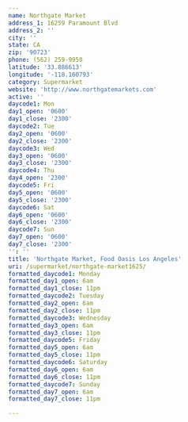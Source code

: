 ```yaml
---
name: Northgate Market
address_1: 16259 Paramount Blvd
address_2: ''
city: ''
state: CA
zip: '90723'
phone: (562) 259-9950
latitude: '33.886613'
longitude: '-118.160793'
category: Supermarket
website: 'http://www.northgatemarkets.com'
active: ''
daycode1: Mon
day1_open: '0600'
day1_close: '2300'
daycode2: Tue
day2_open: '0600'
day2_close: '2300'
daycode3: Wed
day3_open: '0600'
day3_close: '2300'
daycode4: Thu
day4_open: '2300'
daycode5: Fri
day5_open: '0600'
day5_close: '2300'
daycode6: Sat
day6_open: '0600'
day6_close: '2300'
daycode7: Sun
day7_open: '0600'
day7_close: '2300'
'': ''
title: 'Northgate Market, Food Oasis Los Angeles'
uri: /supermarket/northgate-market1625/
formatted_daycode1: Monday
formatted_day1_open: 6am
formatted_day1_close: 11pm
formatted_daycode2: Tuesday
formatted_day2_open: 6am
formatted_day2_close: 11pm
formatted_daycode3: Wednesday
formatted_day3_open: 6am
formatted_day3_close: 11pm
formatted_daycode5: Friday
formatted_day5_open: 6am
formatted_day5_close: 11pm
formatted_daycode6: Saturday
formatted_day6_open: 6am
formatted_day6_close: 11pm
formatted_daycode7: Sunday
formatted_day7_open: 6am
formatted_day7_close: 11pm

---
```

